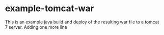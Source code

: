 # example-tomcat-war

This is an example java build and deploy of the resulting
war file to a tomcat 7 server.
Adding one more line
